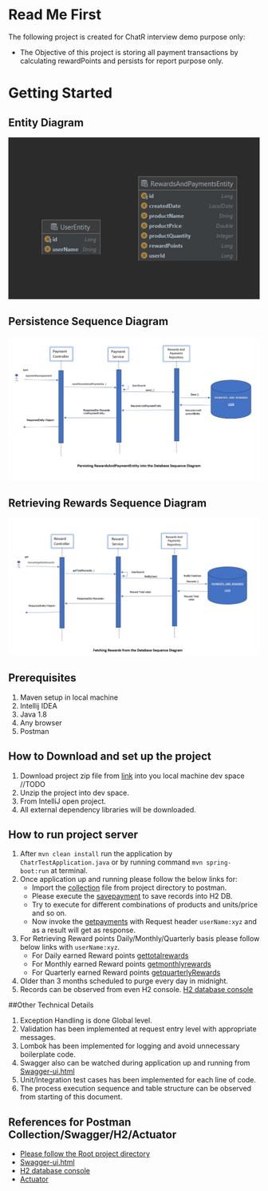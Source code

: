 # Read Me First
The following project is created for ChatR interview demo purpose only:

* The Objective of this project is storing all payment transactions by calculating rewardPoints and persists for report purpose only.

# Getting Started
## Entity Diagram
![Rewards points Entity Diagram](Documents/images/chatr-entity.jpg)

## Persistence Sequence Diagram
![Persistence Sequence Diagram](Documents/images/Sequence_save-chatr.jpg)

## Retrieving Rewards Sequence Diagram
![Persistence Sequence Diagram](Documents/images/Sequence_fetch-rewards-chatr.jpg)

## Prerequisites
1. Maven setup in local machine
2. Intellij IDEA
3. Java 1.8
4. Any browser
5. Postman

## How to Download and set up the project

1. Download project zip file from [link]() into you local machine dev space //TODO
2. Unzip the project into dev space.
3. From IntelliJ open project.
4. All external dependency libraries will be downloaded.

## How to run project server
1. After `mvn clean install` run the application by `ChatrTestApplication.java` or by running command `mvn spring-boot:run` at terminal. 
2. Once application up and running please follow the below links for:
    * Import the [collection](Documents/postman/chatr-rewards-api.postman_collection.json) file from project directory to postman.
    * Please execute the [savepayment](http://localhost:8081/payment/savepayment) to save records into H2 DB. 
    * Try to execute for different combinations of products and units/price and so on. 
    * Now invoke the [getpayments](localhost:8081/payment/getpayments) with Request header `userName:xyz` and as a result will get as response.
3. For Retrieving Reward points Daily/Monthly/Quarterly basis please follow below links with `userName:xyz`.
    * For Daily earned Reward points [gettotalrewards](localhost:8081/rewards/gettotalrewards)
    * For Monthly earned Reward points [getmonthlyrewards](localhost:8081/rewards/getmonthlyrewards)
    * For Quarterly earned Reward points [getquarterlyRewards](localhost:8081/rewards/getquarterlyRewards)
4. Older than 3 months scheduled to purge every day in midnight.
5. Records can be observed from even H2 console. [H2 database console ](http://localhost:8081/h2)


##Other Technical Details
1. Exception Handling is done Global level. 
2. Validation has been implemented at request entry level with appropriate messages. 
3. Lombok has been implemented for logging and avoid unnecessary boilerplate code.
4. Swagger also can be watched during application up and running from [Swagger-ui.html](http://localhost:8081/swagger-ui/index.html#/)
5. Unit/Integration test cases has been implemented for each line of code.
6. The process execution sequence and table structure can be observed from starting of this document.


## References for Postman Collection/Swagger/H2/Actuator

* [Please follow the Root project directory](Documents/postman/chatr-rewards-api.postman_collection.json)
* [Swagger-ui.html](http://localhost:8081/swagger-ui/index.html#/)
* [H2 database console ](http://localhost:8081/h2)
* [Actuator](http://localhost:8081/actuator)

